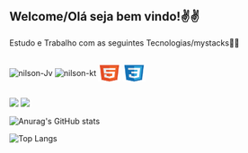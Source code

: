 ## Welcome/Olá seja bem vindo!✌✌

Estudo e Trabalho com as seguintes Tecnologias/mystacks👨‍🎓
<div style="display: inline_block"><br>
  
  <img align="center" alt="nilson-Jv" height="30" width="40" src="https://icongr.am/devicon/java-original.svg?size=128&color=currentColor">
  <img align="center" alt="nilson-kt" height="30" width="40" src="https://github.com/devnilsoncruz/nilsoncruz/assets/146475333/ef7d2170-f3d4-48cd-b53b-9e09d3974af6"> 
  <img align="center" alt="nilson-HTML" height="30" width="40" src="https://raw.githubusercontent.com/devicons/devicon/master/icons/html5/html5-original.svg">
  <img align="center" alt="nilson-CSS" height="30" width="40" src="https://raw.githubusercontent.com/devicons/devicon/master/icons/css3/css3-original.svg">
  
</div>
  
  ##
 
<div> 
  <a href = "mailto:nilsonrdc@gmail.com"><img src="https://img.shields.io/badge/-Gmail-%23333?style=for-the-badge&logo=gmail&logoColor=white" target="_blank"></a>
  <a href="https://www.linkedin.com/in/nilson-cruz-4a0396291" target="_blank"><img src="https://img.shields.io/badge/-LinkedIn-%230077B5?style=for-the-badge&logo=linkedin&logoColor=white" target="_blank"></a> 
  
</div>

![Anurag's GitHub stats](https://github-readme-stats.vercel.app/api?username=devnilsoncruz&show_icons=true&theme=radical)


![Top Langs](https://github-readme-stats.vercel.app/api/top-langs/?username=anuraghazra&hide_progress=true)
